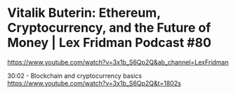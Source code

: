 # Vitalik Buterin: Ethereum, Cryptocurrency, and the Future of Money | Lex Fridman Podcast #80

https://www.youtube.com/watch?v=3x1b_S6Qp2Q&ab_channel=LexFridman

30:02 - Blockchain and cryptocurrency basics
https://www.youtube.com/watch?v=3x1b_S6Qp2Q&t=1802s

